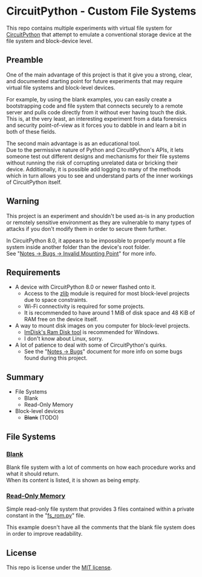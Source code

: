 # CircuitPython - Custom File Systems
This repo contains multiple experiments with virtual file system for [CircuitPython](https://github.com/adafruit/circuitpython)
that attempt to emulate a conventional storage device at the file system and block-device level.

## Preamble
One of the main advantage of this project is that it give you a strong, clear, and documented starting point for future
experiments that may require virtual file systems and block-level devices.

For example, by using the blank examples, you can easily create a bootstrapping code and file system that connects
securely to a remote server and pulls code directly from it without ever having touch the disk.<br>
This is, at the very least, an interesting experiment from a data forensics and security point-of-view as it forces you
to dabble in and learn a bit in both of these fields.

The second main advantage is as an educational tool.<br>
Due to the permissive nature of Python and CircuitPython's APIs, it lets someone test out different designs and
mechanisms for their file systems without running the risk of corrupting unrelated data or bricking their device.
Additionally, it is possible add logging to many of the methods which in turn allows you to see and understand parts of
the inner workings of CircuitPython itself.

## Warning
This project is an experiment and shouldn't be used as-is in any production or remotely sensitive environment as
they are vulnerable to many types of attacks if you don't modify them in order to secure them further.

In CircuitPython 8.0, it appears to be impossible to properly mount a file system inside another folder than the
device's root folder.<br>
See "[Notes -> Bugs -> Invalid Mounting Point](Notes/Bugs.md#invalid-mounting-point)" for more info.

## Requirements
* A device with CircuitPython 8.0 or newer flashed onto it.
  * Access to the [zlib](https://docs.circuitpython.org/en/latest/shared-bindings/zlib/index.html) module is required for most block-level projects due to space constraints.
  * Wi-Fi connectivity is required for some projects.
  * It is recommended to have around 1 MiB of disk space and 48 KiB of RAM free on the device itself.
* A way to mount disk images on you computer for block-level projects.
  * [ImDisk's Ram Disk tool](https://sourceforge.net/projects/imdisk-toolkit/) is recommended for Windows.
  * I don't know about Linux, sorry.
* A lot of patience to deal with some of CircuitPython's quirks.
  * See the "[Notes -> Bugs](/Notes/Bugs.md)" document for more info on some bugs found during this project.

## Summary
* File Systems
  * Blank
  * Read-Only Memory
* Block-level devices
  * <s>Blank</s> (TODO)

## File Systems

### [Blank](FS-Blank)
Blank file system with a lot of comments on how each procedure works and what it should return.<br>
When its content is listed, it is shown as being empty.

### [Read-Only Memory](FS-ReadOnlyMemory)
Simple read-only file system that provides 3 files contained within a private constant in the "[fs_rom.py](FS-ReadOnlyMemory/fs_rom.py)" file.

This example doesn't have all the comments that the blank file system does in order to improve readability.

## License
This repo is license under the [MIT license](LICENSE).
